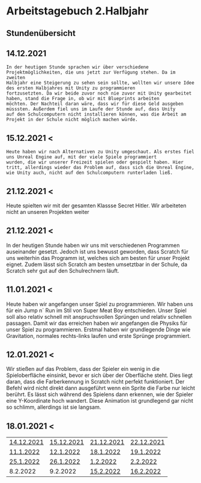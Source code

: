 # Arbeitstagebuch 2.Halbjahr


## Stundenübersicht
<table align="center">
  <tr>
    <td><a href="#14.12.2021"> 14.12.2021 </a></td>
    <td><a href="#15.12.2021"> 15.12.2021 </a></td>
    <td><a href="#21.12.2021"> 21.12.2021 </a></td>
    <td><a href="#22.12.2021"> 22.12.2021 </a></td>
</tr>
  <tr>
    <td><a href="#11.1.2022"> 11.1.2022 </a></td>
    <td><a href="#12.1.2022"> 12.1.2022 </a></td>
    <td><a href="#18.1.2022"> 18.1.2022 </a></td>
    <td><a href="#19.1.2022"> 19.1.2022 </a></td>
 </tr>
   <tr>
     <td><a href="#25.1.2022"> 25.1.2022 </a></td>
     <td><a href="#26.1.2022"> 26.1.2022 </a></td>
     <td><a href="#1.2.2022"> 1.2.2022 </a></td>
     <td><A href="#2.2.2022"> 2.2.2022 </a></td>
     
  </tr>
    <tr>
      <td><a href"#8.2.2022"> 8.2.2022 </a></td>
      <td><a href"#9.2.2022"> 9.2.2022 </a></td>
      <td><a href="#15.2.2022"> 15.2.2022 </a></td>
      <td><a href="#16.2.2022"> 16.2.2022 </a></td>
    
      
 ## <p> <h2> <a id="14.12.2021"> 14.12.2021 </a> </h2>
      
    In der heutigen Stunde sprachen wir über verschiedene Projektmöglichkeiten, die uns jetzt zur Verfügung stehen. Da im zweiten           
    Halbjahr eine Steigerung zu sehen sein sollte, wollten wir unsere Idee des ersten Halbjahres mit Unity zu programmieren  
    fortzusetzten. Da wir beide zuvor noch nie zuvor mit Unity gearbeitet haben, stand die Frage in, ob wir mit Blueprints arbeiten 
    möchten. Der Nachteil daran wäre, dass wir für diese Geld ausgeben müsssten. Außerdem fiel uns im Laufe der Stunde auf, dass Unity                      
    auf den Schulcomputern nicht installieren können, was die Arbeit am Projekt in der Schule nicht möglich machen würde. 
      
## <p> <h2> <a id="15.12.2021"> 15.12.2021 </a>< </h2>
      
    Heute haben wir nach Alternativen zu Unity umgeschaut. Als erstes fiel uns Unreal Engine auf, mit der viele Spiele programmiert    
    wurden, die wir unserer Freizeit spielen oder gespielt haben. Hier tritt, allerdings wieder das Problem auf, dass sich die Unreal Engine, 
    wie Unity auch, nicht auf den Schulcomputern runterladen ließ.        
 
 ## <p> <h2> <a id="21.12.2021"> 21.12.2021 </a>< </h2>
    
  Heute spielten wir mit der gesamten Klassse Secret Hitler. Wir arbeiteten nicht an unseren Projekten weiter
      
 ## <p> <h2> <a id="21.12.2021"> 21.12.2021 </a>< </h2>
      
  In der heutigen Stunde haben wir uns mit verschiedenen Programmen auseinander gesetzt. Jedoch ist uns bewusst geworden, dass Scratch für uns weiterhin das Programm ist, welches sich am besten für unser Projekt eignet. Zudem lässt sich Scratch am besten umsetztbar in der Schule, da Scratch sehr gut auf den Schulrechnern läuft.
      
 ## <p> <h2> <a id="11.01.2021"> 11.01.2021 </a>< </h2>
      
  Heute haben wir angefangen unser Spiel zu programmieren. Wir haben uns für ein Jump n´ Run im Stil von Super Meat Boy entschieden. Unser Spiel soll also relativ schnell mit anspruchsvollen Sprüngen und relativ schnellen passagen. Damit wir das erreichen haben wir angefangen die Physiks für unser Spiel zu programmieren. Erstmal haben wir grundlegende Dinge wie Gravitation, normales rechts-links laufen und erste Sprünge programmiert. 
      
 ## <p> <h2> <a id="12.01.2021"> 12.01.2021 </a>< </h2>
      
   Wir stießen auf das Problem, dass der Spieler ein wenig in die Spieloberfläche einsinkt, bevor er sich über der Oberfläche steht. Dies liegt daran, dass die Farberkennung in Scratch nicht perfekt funktioniert. Der Befehl wird nicht direkt dann ausgeführt wenn ein Sprite die Farbe nur leicht berührt. Es lässt sich während des Spielens dann erkennen, wie der Spieler eine Y-Koordinate hoch wandert. Diese Animation ist grundlegend gar nicht so schlimm, allerdings ist sie langsam. 
      
   ## <p> <h2> <a id="18.01.2021"> 18.01.2021 </a>< </h2>
      
 
